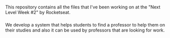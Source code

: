 ###
This repository contains all the files that I've been working on at the "Next Level Week #2" by Rocketseat.

###
We develop a system that helps students to find a professor to help them on their studies and also it can be used by professors that are looking for work.
